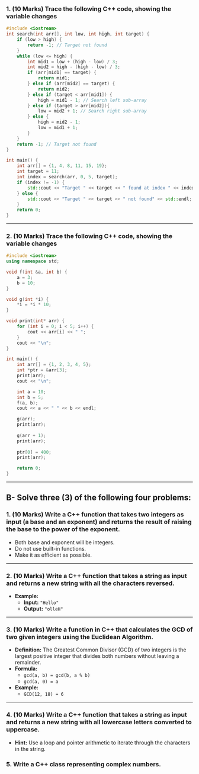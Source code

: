 
### 1. (10 Marks) Trace the following C++ code, showing the variable changes

```cpp
#include <iostream>
int search(int arr[], int low, int high, int target) {
    if (low > high) {
        return -1; // Target not found
    }
    while (low <= high) {
        int mid1 = low + (high - low) / 3;
        int mid2 = high - (high - low) / 3;
        if (arr[mid1] == target) {
            return mid1;
        } else if (arr[mid2] == target) {
            return mid2;
        } else if (target < arr[mid1]) {
            high = mid1 - 1; // Search left sub-array
        } else if (target > arr[mid2]){
            low = mid2 + 1; // Search right sub-array
        } else {
            high = mid2 - 1;
            low = mid1 + 1;
        }
    }
    return -1; // Target not found
}

int main() {
    int arr[] = {1, 4, 8, 11, 15, 19};
    int target = 11;
    int index = search(arr, 0, 5, target);
    if (index != -1) {
        std::cout << "Target " << target << " found at index " << index << std::endl;
    } else {
        std::cout << "Target " << target << " not found" << std::endl;
    }
    return 0;
}
```

---

### 2. (10 Marks) Trace the following C++ code, showing the variable changes

```cpp
#include <iostream>
using namespace std;

void f(int &a, int b) {
    a = 3;
    b = 10;
}

void g(int *i) {
    *i = *i * 10;
}

void print(int* arr) {
    for (int i = 0; i < 5; i++) {
        cout << arr[i] << " ";
    }
    cout << "\n";
}

int main() {
    int arr[] = {1, 2, 3, 4, 5};
    int *ptr = &arr[3];
    print(arr);
    cout << "\n";

    int a = 10;
    int b = 5;
    f(a, b);
    cout << a << " " << b << endl;

    g(arr);
    print(arr);
    
    g(arr + 1);
    print(arr);
    
    ptr[0] = 400;
    print(arr);

    return 0;
}
```

---

## B- Solve three (3) of the following four problems:

### 1. (10 Marks) Write a C++ function that takes two integers as input (a base and an exponent) and returns the result of raising the base to the power of the exponent.  
- Both base and exponent will be integers.
- Do not use built-in functions.
- Make it as efficient as possible.

---

### 2. (10 Marks) Write a C++ function that takes a string as input and returns a new string with all the characters reversed.  
   - **Example:**  
     - **Input:** `"Hello"`  
     - **Output:** `"olleH"`

---

### 3. (10 Marks) Write a function in C++ that calculates the GCD of two given integers using the Euclidean Algorithm.  
   - **Definition:** The Greatest Common Divisor (GCD) of two integers is the largest positive integer that divides both numbers without leaving a remainder.
   - **Formula:**  
     - `gcd(a, b) = gcd(b, a % b)`
     - `gcd(a, 0) = a`
   - **Example:**  
     - `GCD(12, 18) = 6`

---

### 4. (10 Marks) Write a C++ function that takes a string as input and returns a new string with all lowercase letters converted to uppercase.  
   - **Hint:** Use a loop and pointer arithmetic to iterate through the characters in the string.

### 5. Write a C++ class representing complex numbers.